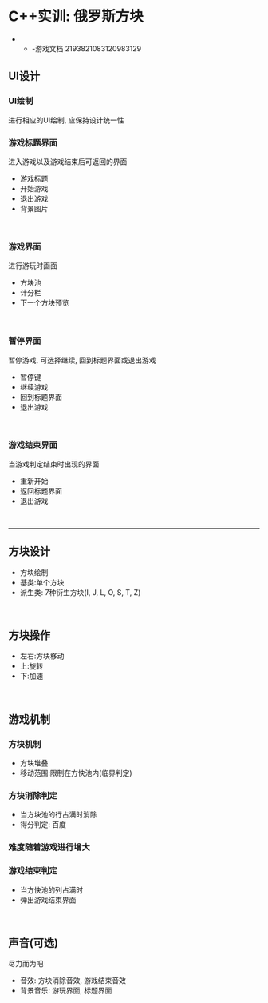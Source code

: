 # C++实训: 俄罗斯方块
- - -游戏文档
2193821083120983129
## UI设计
### UI绘制
进行相应的UI绘制, 应保持设计统一性
<br>

### 游戏标题界面
进入游戏以及游戏结束后可返回的界面
* 游戏标题
* 开始游戏
* 退出游戏
* 背景图片
<br>

### 游戏界面
进行游玩时画面
* 方块池
* 计分栏
* 下一个方块预览

<br>

### 暂停界面
暂停游戏, 可选择继续, 回到标题界面或退出游戏
* 暂停键
* 继续游戏
* 回到标题界面
* 退出游戏

<br>

### 游戏结束界面
当游戏判定结束时出现的界面
* 重新开始
* 返回标题界面
* 退出游戏
<br>

---

## 方块设计
* 方块绘制
* 基类:单个方块
* 派生类: 7种衍生方块(I, J, L, O, S, T, Z)

<br>

## 方块操作
* 左右:方块移动
* 上:旋转
* 下:加速

<br>

## 游戏机制
### 方块机制
* 方块堆叠
* 移动范围:限制在方快池内(临界判定)
### 方块消除判定
* 当方块池的行占满时消除
* 得分判定: 百度
### 难度随着游戏进行增大

### 游戏结束判定
* 当方快池的列占满时
* 弹出游戏结束界面

<br>

## 声音(可选)
尽力而为吧
* 音效: 方块消除音效, 游戏结束音效
* 背景音乐: 游玩界面, 标题界面
